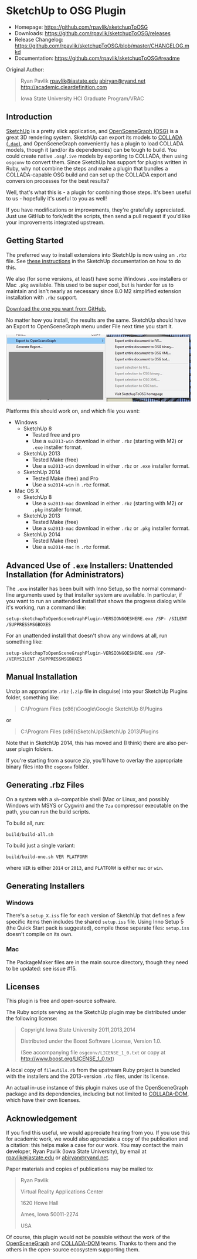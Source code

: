 SketchUp to OSG Plugin
======================

* Homepage: <https://github.com/rpavlik/sketchupToOSG>
* Downloads: <https://github.com/rpavlik/sketchupToOSG/releases>
* Release Changelog: <https://github.com/rpavlik/sketchupToOSG/blob/master/CHANGELOG.mkd>
* Documentation: <https://github.com/rpavlik/sketchupToOSG#readme>

Original Author:

> Ryan Pavlik <rpavlik@iastate.edu> <abiryan@ryand.net>
> <http://academic.cleardefinition.com>
>
> Iowa State University HCI Graduate Program/VRAC

Introduction
------------
[SketchUp][1] is a pretty slick application, and [OpenSceneGraph
(OSG)][2] is a great 3D rendering system. SketchUp can export its models
to [COLLADA (`.dae`)][3], and OpenSceneGraph conveniently has a plugin
to load COLLADA models, though it (and/or its dependencies) can be tough
to build. You could create native `.osg`/`.ive` models by exporting to
COLLADA, then using `osgconv` to convert them. Since SketchUp has
support for plugins written in Ruby, why not combine the steps and make
a plugin that bundles a COLLADA-capable OSG build and can set up the
COLLADA export and conversion processes for the best results?

Well, that's what this is - a plugin for combining those steps. It's been
useful to us - hopefully it's useful to you as well!

If you have modifications or improvements, they're gratefully appreciated.
Just use GitHub to fork/edit the scripts, then send a pull request if you'd
like your improvements integrated upstream.

Getting Started
---------------
The preferred way to install extensions into SketchUp is now using an
`.rbz` file. See [these instructions][install-rbz] in the SketchUp
documentation on how to do this.

[install-rbz]:http://help.sketchup.com/en/article/38583

We also (for some versions, at least) have some Windows `.exe`
installers or Mac `.pkg` available. This used to be super cool, but is
harder for us to maintain and isn't nearly as necessary since 8.0 M2
simplified extension installation with `.rbz` support.

[Download the one you want from GitHub.](https://github.com/rpavlik/sketchupToOSG/releases)

No matter how you install, the results are the same. SketchUp should
have an Export to OpenSceneGraph menu under File next time you start it.

![Export menu items](https://github.com/rpavlik/sketchupToOSG/raw/master/sketchup-to-osg.jpg)

Platforms this should work on, and which file you want:
- Windows
  - SketchUp 8
    - Tested free and pro
    - Use a `su2013-win` download in either `.rbz` (starting with M2) or
      `.exe` installer format.
  - SketchUp 2013
    - Tested Make (free)
    - Use a `su2013-win` download in either `.rbz` or `.exe` installer format.
  - SketchUp 2014
    - Tested Make (free) and Pro
    - Use a `su2014-win` in `.rbz` format.
- Mac OS X
  - SketchUp 8
    - Use a `su2013-mac` download in either `.rbz` (starting with M2) or
      `.pkg` installer format.
  - SketchUp 2013
    - Tested Make (free)
    - Use a `su2013-mac` download in either `.rbz` or `.pkg` installer format.
  - SketchUp 2014
    - Tested Make (free)
    - Use a `su2014-mac` in `.rbz` format.

Advanced Use of `.exe` Installers: Unattended Installation (for Administrators)
-------------------------------------------------------------------------------
The `.exe` installer has been built with Inno Setup, so the normal command-line
arguments used by that installer system are available. In particular, if
you want to run an unattended install that shows the progress dialog
while it's working, run a command like:

    setup-sketchupToOpenSceneGraphPlugin-VERSIONGOESHERE.exe /SP- /SILENT /SUPPRESSMSGBOXES

For an unattended install that doesn't show any windows at all, run
something like:

    setup-sketchupToOpenSceneGraphPlugin-VERSIONGOESHERE.exe /SP- /VERYSILENT /SUPPRESSMSGBOXES

Manual Installation
-------------------
Unzip an appropriate `.rbz` (`.zip` file in disguise) into your SketchUp
Plugins folder, something like:

> C:\Program Files (x86)\Google\Google SketchUp 8\Plugins

or

> C:\Program Files (x86)\SketchUp\SketchUp 2013\Plugins

Note that in SketchUp 2014, this has moved and (I think) there are also
per-user plugin folders.

If you're starting from a source zip, you'll have to overlay the appropriate
binary files into the `osgconv` folder.

Generating .rbz Files
---------------------
On a system with a `sh`-compatible shell (Mac or Linux, and possibly
Windows with MSYS or Cygwin) and the `7za` compressor executable on the
path, you can run the build scripts.

To build all, run:

    build/build-all.sh
    
To build just a single variant:

    build/build-one.sh VER PLATFORM

where `VER` is either `2014` or `2013`, and `PLATFORM` is either `mac`
or `win`.

Generating Installers
---------------------

### Windows
There's a `setup_X.iss` file for each version of SketchUp that defines a
few specific items then includes the shared `setup.iss` file. Using Inno Setup 5
(the Quick Start pack is suggested), compile those separate files: `setup.iss`
doesn't compile on its own.

### Mac
The PackageMaker files are in the main source directory, though they
need to be updated: see issue #15.

Licenses
--------
This plugin is free and open-source software.

The Ruby scripts serving as the SketchUp plugin may be distributed under
the following license:

> Copyright Iowa State University 2011,2013,2014
>
> Distributed under the Boost Software License, Version 1.0.
>
> (See accompanying file `osgconv/LICENSE_1_0.txt` or copy at
> <http://www.boost.org/LICENSE_1_0.txt>)

A local copy of `fileutils.rb` from the upstream Ruby project is bundled
with the installers and the 2013-version `.rbz` files, under its
license.

An actual in-use instance of this plugin makes use of the OpenSceneGraph
package and its dependencies, including but not limited to [COLLADA-DOM][4],
which have their own licenses.

Acknowledgement
---------------
If you find this useful, we would appreciate hearing from you. If you
use this for academic work, we would also appreciate a copy of the
publication and a citation: this helps make a case for our work. You may
contact the main developer, Ryan Pavlik (Iowa State University), by
email at <rpavlik@iastate.edu> or <abiryan@ryand.net>.

Paper materials and copies of publications may be mailed to:

> Ryan Pavlik
>
> Virtual Reality Applications Center
>
> 1620 Howe Hall
>
> Ames, Iowa 50011-2274
>
> USA

Of course, this plugin would not be possible without the work of the
[OpenSceneGraph][2] and [COLLADA-DOM][4] teams. Thanks to them and the
others in the open-source ecosystem supporting them.

[1]: http://sketchup.com/ "SketchUp"
[2]: http://www.openscenegraph.org/ "OpenSceneGraph"
[3]: https://collada.org/ "COLLADA"
[4]: http://www.collada.org/mediawiki/index.php/Portal:COLLADA_DOM "COLLADA-DOM"
